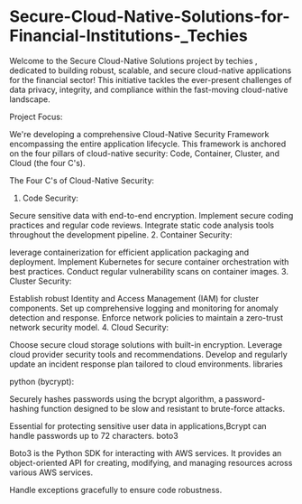# Secure-Cloud-Native-Solutions-for-Financial-Institutions-_Techies
Welcome to the Secure Cloud-Native Solutions project by techies , dedicated to building robust, scalable, and secure cloud-native applications for the financial sector! This initiative tackles the ever-present challenges of data privacy, integrity, and compliance within the fast-moving cloud-native landscape.

Project Focus:

We're developing a comprehensive Cloud-Native Security Framework encompassing the entire application lifecycle. This framework is anchored on the four pillars of cloud-native security: Code, Container, Cluster, and Cloud (the four C's).

The Four C's of Cloud-Native Security:

1. Code Security:

Secure sensitive data with end-to-end encryption.
Implement secure coding practices and regular code reviews.
Integrate static code analysis tools throughout the development pipeline.
2. Container Security:

leverage containerization for efficient application packaging and deployment.
Implement Kubernetes for secure container orchestration with best practices.
Conduct regular vulnerability scans on container images.
3. Cluster Security:

Establish robust Identity and Access Management (IAM) for cluster components.
Set up comprehensive logging and monitoring for anomaly detection and response.
Enforce network policies to maintain a zero-trust network security model.
4. Cloud Security:

Choose secure cloud storage solutions with built-in encryption.
Leverage cloud provider security tools and recommendations.
Develop and regularly update an incident response plan tailored to cloud environments.
libraries

python (bycrypt):

Securely hashes passwords using the bcrypt algorithm, a password-hashing function designed to be slow and resistant to brute-force attacks.
    
Essential for protecting sensitive user data in applications,Bcrypt can handle passwords up to 72 characters.
boto3

Boto3 is the Python SDK for interacting with AWS services. It provides an object-oriented API for creating, modifying, and managing resources across various AWS services.

 Handle exceptions gracefully to ensure code robustness.
     
     
